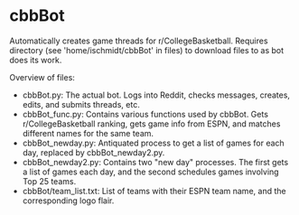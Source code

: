 # cbbBot
Automatically creates game threads for r/CollegeBasketball.
Requires directory (see 'home/ischmidt/cbbBot' in files) to download files to as bot does its work.

Overview of files:
- cbbBot.py: The actual bot. Logs into Reddit, checks messages, creates, edits, and submits threads, etc.
- cbbBot_func.py: Contains various functions used by cbbBot. Gets r/CollegeBasketball ranking, gets game info from ESPN, and matches different names for the same team.
- cbbBot_newday.py: Antiquated process to get a list of games for each day, replaced by cbbBot_newday2.py.
- cbbBot_newday2.py: Contains two "new day" processes. The first gets a list of games each day, and the second schedules games involving Top 25 teams.
- cbbBot/team_list.txt: List of teams with their ESPN team name, and the corresponding logo flair.
